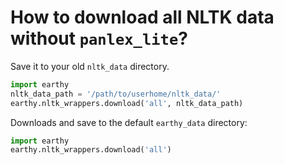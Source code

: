 How to download all NLTK data without `panlex_lite`?
====

Save it to your old `nltk_data` directory.

```python
import earthy
nltk_data_path = '/path/to/userhome/nltk_data/'
earthy.nltk_wrappers.download('all', nltk_data_path)
```

Downloads and save to the default `earthy_data` directory:

```python
import earthy
earthy.nltk_wrappers.download('all')
```
